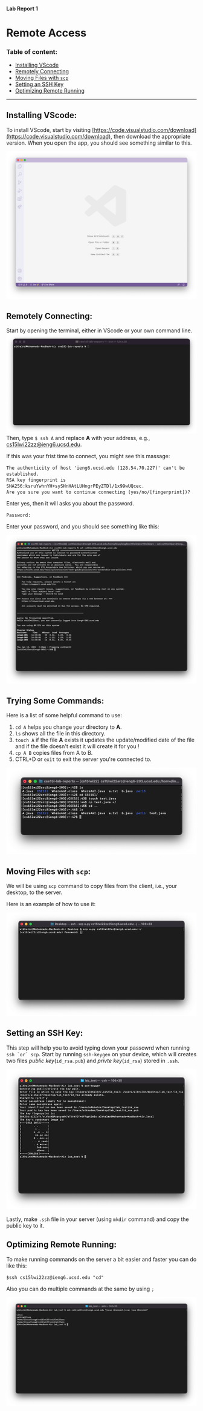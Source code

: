 
#### Lab Report 1

# Remote Access

### Table of content:
- [Installing VScode](#installing-vscode)
- [Remotely Connecting](#remotely-connecting)
- [Moving Files with `scp`](#moving-files-with-scp)
- [Setting an SSH Key](#setting-an-ssh-key)
- [Optimizing Remote Running](#optimizing-remote-running)

---

## Installing VScode:

To install VScode, start by visiting [https://code.visualstudio.com/download](https://code.visualstudio.com/download), then download the appropriate version. When you open the app, you should see something similar to this.

![image](vscode.png)

## Remotely Connecting:

Start by opening the terminal, either in VScode or your own command line. 
![command line](commandLine.png) 
Then, type `$ ssh A` and replace **A** with your address, e.g., cs15lwi22zz@ieng6.ucsd.edu.

If this was your frist time to connect, you might see this massage: 
```
The authenticity of host 'ieng6.ucsd.edu (128.54.70.227)' can't be established.
RSA key fingerprint is SHA256:ksruYwhnYH+sySHnHAtLUHngrPEyZTDl/1x99wUQcec.
Are you sure you want to continue connecting (yes/no/[fingerprint])?
```
Enter yes, then it will asks you about the password.
```
Password: 
```
Enter your password, and you should see something like this:

![ssh1](ssh1.png) 

## Trying Some Commands:

Here is a list of some helpful command to use:

1. `cd A` helps you change your directory to **A**.
2. `ls` shows all the file in this directory.
3. `touch A` if the file **A** exists it updates the update/modified date of the file and if the file doesn't exist it will create it for you \!  
4. `cp A B` copies files from A to B.
5. CTRL+D or `exit` to exit the server you're connected to.

![commandLine](commandLine2.png)

## Moving Files with `scp`:

We will be using `scp` command to copy files from the client, i.e., your desktop, to the server.

Here is an example of how to use it:

![scp](scp.png)

## Setting an SSH Key:

This step will help you to avoid typing down your passowrd when running ```ssh `or` scp```.
Start by running `ssh-keygen` on your device, which will creates two files *public key*(`id_rsa.pub`) and *privte key*(`id_rsa`) stored in `.ssh`. 

![sshKey](sshkey1.png)

Lastly, make `.ssh` file in your server (using `mkdir` command) and copy the public key to it.

## Optimizing Remote Running:

To make running commands on the server a bit easier and faster you can do like this:

```
$ssh cs15lwi22zz@ieng6.ucsd.edu "cd"
```

Also you can do multiple commands at the same by using `;`

![runningCommandsEasier](runningCommandsEasier.png)
